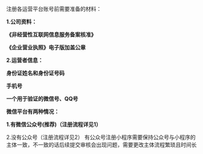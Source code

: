 注册各运营平台账号前需要准备的材料：

**1.公司资料：**

**《非经营性互联网信息服务备案核准》**

**《企业营业执照》电子版加盖公章**

**2.运营者信息：**

**身份证姓名和身份证号码**

**手机号**

**一个用于验证的微信号、QQ号**


**微信平台有两种情况：**

**1.有微信公众号(推荐)（注册流程详见1）**

2.没有公众号（注册流程详见2）
有公众号注册小程序需要保持公众号与小程序的主体一致，不一致的话后续提交审核会出现问题，需要更改主体流程繁琐且时间长
